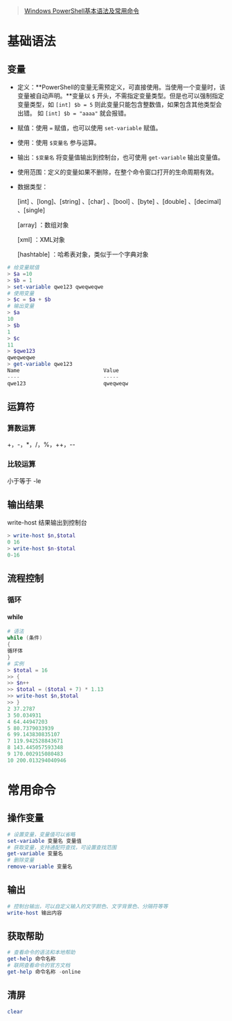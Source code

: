 > [Windows PowerShell基本语法及常用命令](https://blog.csdn.net/Mr_Pang/article/details/50571866)

# 基础语法

## 变量

- 定义：**PowerShell的变量无需预定义，可直接使用。当使用一个变量时，该变量被自动声明。**变量以 `$` 开头，不需指定变量类型。但是也可以强制指定变量类型，如 `[int] $b = 5` 则此变量只能包含整数值，如果包含其他类型会出错。 如 `[int] $b = "aaaa"` 就会报错。

- 赋值：使用 `=` 赋值，也可以使用  `set-variable` 赋值。

- 使用：使用 `$变量名` 参与运算。

- 输出：`$变量名` 将变量值输出到控制台，也可使用 `get-variable` 输出变量值。

- 使用范围：定义的变量如果不删除，在整个命令窗口打开的生命周期有效。

- 数据类型： 

  [int] 、[long]、[string] 、[char] 、[bool] 、[byte] 、[double] 、[decimal] 、[single]

  [array] ：数组对象

  [xml] ：XML对象

  [hashtable] ：哈希表对象，类似于一个字典对象

```powershell
# 给变量赋值
> $a =10
> $b = 1
> set-variable qwe123 qweqweqwe
# 使用变量
> $c = $a + $b
# 输出变量
> $a
10
> $b
1
> $c
11
> $qwe123
qweqweqwe
> get-variable qwe123
Name                           Value
----                           -----
qwe123                         qweqweqw
```

## 运算符

### 算数运算

+，-，*，/，%，++，--

### 比较运算

小于等于	-le

## 输出结果

write-host 结果输出到控制台

```powershell
> write-host $n,$total
0 16
> write-host $n-$total
0-16
```

## 流程控制

### 循环

#### while

```powershell
# 语法
while (条件)
{
循环体
}
# 实例
> $total = 16                                                                             > $n =0                                                                                   > while ($total -le 200)
>> {
>> $n++
>> $total = ($total + 7) * 1.13
>> write-host $n,$total
>> }                                                                                     1 25.99
2 37.2787
3 50.034931
4 64.44947203
5 80.7379033939
6 99.143830835107
7 119.942528843671
8 143.445057593348
9 170.002915080483
10 200.013294040946
```

# 常用命令

## 操作变量

```powershell
# 设置变量，变量值可以省略
set-variable 变量名 变量值
# 获取变量，支持通配符查找，可设置查找范围
get-variable 变量名
# 删除变量
remove-variable 变量名
```

## 输出

```powershell
# 控制台输出，可以自定义输入的文字颜色、文字背景色、分隔符等等
write-host 输出内容
```

## 获取帮助

```powershell
# 查看命令的语法和本地帮助
get-help 命令名称
# 联网查看命令的官方文档
get-help 命令名称 -online
```

## 清屏

```powershell
clear
```

